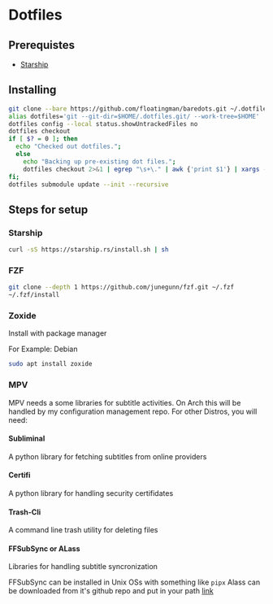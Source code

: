 # Dotfiles

## Prerequistes

- [Starship](https://starship.rs)

## Installing

```bash
git clone --bare https://github.com/floatingman/baredots.git ~/.dotfiles.git
alias dotfiles='git --git-dir=$HOME/.dotfiles.git/ --work-tree=$HOME'
dotfiles config --local status.showUntrackedFiles no
dotfiles checkout
if [ $? = 0 ]; then
  echo "Checked out dotfiles.";
  else
    echo "Backing up pre-existing dot files.";
    dotfiles checkout 2>&1 | egrep "\s+\." | awk {'print $1'} | xargs -I{} mv {} .dotfiles-backup/{}
fi;
dotfiles submodule update --init --recursive
```

## Steps for setup
### Starship
```bash
curl -sS https://starship.rs/install.sh | sh
```

### FZF
```bash
git clone --depth 1 https://github.com/junegunn/fzf.git ~/.fzf
~/.fzf/install
```

### Zoxide
Install with package manager

For Example: Debian
```bash
sudo apt install zoxide
```

### MPV
MPV needs a some libraries for subtitle activities. On Arch this will be handled by my configuration management repo. For other Distros, you will need:

#### Subliminal
A python library for fetching subtitles from online providers

#### Certifi
A python library for handling security certifidates

#### Trash-Cli
A command line trash utility for deleting files

#### FFSubSync or ALass
Libraries for handling subtitle syncronization

FFSubSync can be installed in Unix OSs with something like `pipx`
Alass can be downloaded from it's github repo and put in your path [link](https://github.com/kaegi/alass)
